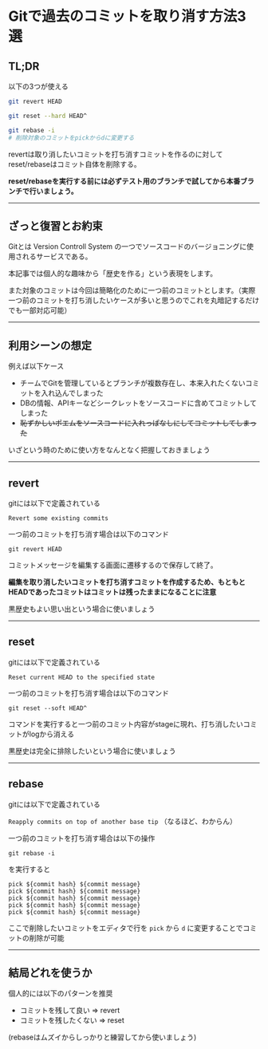 # Gitで過去のコミットを取り消す方法3選

## TL;DR

以下の3つが使える

```sh
git revert HEAD

git reset --hard HEAD^

git rebase -i
# 削除対象のコミットをpickからdに変更する
```

revertは取り消したいコミットを打ち消すコミットを作るのに対して
reset/rebaseはコミット自体を削除する。

**reset/rebaseを実行する前には必ずテスト用のブランチで試してから本番ブランチで行いましょう。**

---

## ざっと復習とお約束

Gitとは Version Controll System の一つでソースコードのバージョニングに使用されるサービスである。

本記事では個人的な趣味から「歴史を作る」という表現をします。

また対象のコミットは今回は簡略化のために一つ前のコミットとします。（実際一つ前のコミットを打ち消したいケースが多いと思うのでこれを丸暗記するだけでも一部対応可能）

---

## 利用シーンの想定

例えば以下ケース

- チームでGitを管理しているとブランチが複数存在し、本来入れたくないコミットを入れ込んでしまった
- DBの情報、APIキーなどシークレットをソースコードに含めてコミットしてしまった
- ~~恥ずかしいポエムをソースコードに入れっぱなしにしてコミットしてしまった~~

いざという時のために使い方をなんとなく把握しておきましょう

---

## revert

gitには以下で定義されている

`Revert some existing commits`

一つ前のコミットを打ち消す場合は以下のコマンド

```
git revert HEAD
```

コミットメッセージを編集する画面に遷移するので保存して終了。

**編集を取り消したいコミットを打ち消すコミットを作成するため、もともとHEADであったコミットはコミットは残ったままになることに注意**

黒歴史もよい思い出という場合に使いましょう

---

## reset

gitには以下で定義されている

`Reset current HEAD to the specified state`

一つ前のコミットを打ち消す場合は以下のコマンド

```
git reset --soft HEAD^
```

コマンドを実行すると一つ前のコミット内容がstageに現れ、打ち消したいコミットがlogから消える

黒歴史は完全に排除したいという場合に使いましょう

---

## rebase

gitには以下で定義されている

`Reapply commits on top of another base tip`
（なるほど、わからん）

一つ前のコミットを打ち消す場合は以下の操作

```
git rebase -i
```

を実行すると

```
pick ${commit hash} ${commit message}
pick ${commit hash} ${commit message}
pick ${commit hash} ${commit message}
pick ${commit hash} ${commit message}
pick ${commit hash} ${commit message}
```

ここで削除したいコミットをエディタで行を `pick` から `d` に変更することでコミットの削除が可能

---

## 結局どれを使うか

個人的には以下のパターンを推奨

- コミットを残して良い => revert
- コミットを残したくない => reset

(rebaseはムズイからしっかりと練習してから使いましょう)

